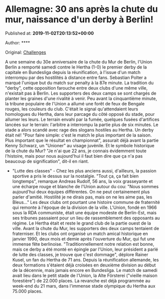 
# Allemagne: 30 ans après la chute du mur, naissance d'un derby à Berlin!

Published at: **2019-11-02T20:13:52+00:00**

Author: ****

Original: [Challenges](https://www.challenges.fr/sport/allemagne-30-ans-apres-la-chute-du-mur-naissance-d-un-derby-a-berlin_682894)

A une semaine du 30e anniversaire de la chute du Mur de Berlin, l'Union Berlin a remporté samedi contre le Hertha (1-0) le premier derby de la capitale en Bundesliga depuis la réunification, à l'issue d'un match interrompu par des hostilités à distance entre fans.
Sebastian Polter a marqué l'unique but du match sur penalty à la 87e minute.
La tradition du "derby", cette opposition farouche entre deux clubs d'une même ville, n'existait pas à Berlin. Les supporters des deux camps se sont chargés de planter les graines d'une rivalité à venir.
Peu avant la cinquantième minute, la tribune populaire de l'Union a allumé une forêt de feux de Bengale rouges, les couleurs du club. C'était le signal qu'attendaient leurs homologues du Hertha, dans leur parcage du côté opposé du stade, pour allumer les leurs.
Le terrain envahi par la fumée, quelques fusées d'artifices lancées sur le terrain: l'arbitre a interrompu la partie plus de six minutes. Le stade a alors scandé avec rage des slogans hostiles au Hertha. Un derby était né!
"Pour faire simple: c'est le match le plus important de la saison. Plus important que le résultat en championnat", assurait déjà avant la partie Kenny Schwarz, un "Unioner" au visage juvénile.
Et le symbole historique de la chute du Mur? "Je n'ai que 22 ans, je connais évidemment toute l'histoire, mais pour nous aujourd'hui il faut bien dire que ça n'a pas beaucoup de signification", dit-il en riant.
- "Lutte des classes" -
Chez les plus anciens aussi, d'ailleurs, la passion sportive a pris le dessus sur la nostalgie. "Tout ça, ça fait bien longtemps", remarque Andreas Rudolf, 56 ans, la voix grasseyante et une écharpe rouge et blanche de l'Union autour du cou: "Nous sommes aujourd'hui deux équipes différentes. On ne peut certainement plus parler d'amitié. Hostilité je ne dirais pas, mais on ne les aime pas, les Bleus..."
Les deux clubs ont pourtant une histoire commune de fraternité qui remonte à l'époque de la division de la ville.
L'Union, fondé en 1966 sous la RDA communiste, était une équipe modeste de Berlin-Est, mais ses tribunes passaient pour un lieu de rassemblement des opposants au régime.
Le Hertha était et reste le grand club de la partie ouest de la ville. Avant la chute du Mur, les supporters des deux camps tentaient de fraterniser. Et les clubs ont organisé un match amical historique en janvier 1990, deux mois et demie après l'ouverture du Mur, qui fut une immense fête berlinoise.
"Traditionnellement notre relation est bonne, mais ce derby a été monté en épingle par l'Union, leur président a parlé de lutte des classes, je trouve que c'est dommage", déplore Rainer Kusel, un fan du Hertha de 71 ans.
Depuis la réunification allemande, les deux formations s'étaient déjà croisées en deuxième division au début de la décennie, mais jamais encore en Bundesliga.
Le match de samedi avait lieu dans le petit stade de l'Union, la Alte Försterei ("vieille maison forestière") de 22.000 places. La revanche est déjà programmée au week-end du 21 mars, dans l'immense stade olympique du Hertha aux 75.000 places.
